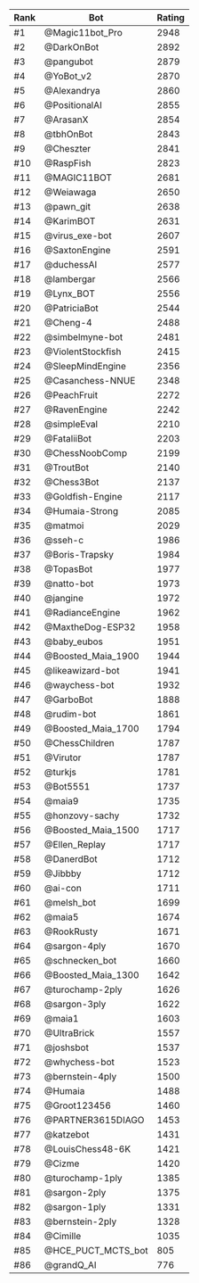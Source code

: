 Rank|Bot|Rating
---|---|---
#1|@Magic11bot_Pro|2948
#2|@DarkOnBot|2892
#3|@pangubot|2879
#4|@YoBot_v2|2870
#5|@Alexandrya|2860
#6|@PositionalAI|2855
#7|@ArasanX|2854
#8|@tbhOnBot|2843
#9|@Cheszter|2841
#10|@RaspFish|2823
#11|@MAGIC11BOT|2681
#12|@Weiawaga|2650
#13|@pawn_git|2638
#14|@KarimBOT|2631
#15|@virus_exe-bot|2607
#16|@SaxtonEngine|2591
#17|@duchessAI|2577
#18|@lambergar|2566
#19|@Lynx_BOT|2556
#20|@PatriciaBot|2544
#21|@Cheng-4|2488
#22|@simbelmyne-bot|2481
#23|@ViolentStockfish|2415
#24|@SleepMindEngine|2356
#25|@Casanchess-NNUE|2348
#26|@PeachFruit|2272
#27|@RavenEngine|2242
#28|@simpleEval|2210
#29|@FataliiBot|2203
#30|@ChessNoobComp|2199
#31|@TroutBot|2140
#32|@Chess3Bot|2137
#33|@Goldfish-Engine|2117
#34|@Humaia-Strong|2085
#35|@matmoi|2029
#36|@sseh-c|1986
#37|@Boris-Trapsky|1984
#38|@TopasBot|1977
#39|@natto-bot|1973
#40|@jangine|1972
#41|@RadianceEngine|1962
#42|@MaxtheDog-ESP32|1958
#43|@baby_eubos|1951
#44|@Boosted_Maia_1900|1944
#45|@likeawizard-bot|1941
#46|@waychess-bot|1932
#47|@GarboBot|1888
#48|@rudim-bot|1861
#49|@Boosted_Maia_1700|1794
#50|@ChessChildren|1787
#51|@Virutor|1787
#52|@turkjs|1781
#53|@Bot5551|1737
#54|@maia9|1735
#55|@honzovy-sachy|1732
#56|@Boosted_Maia_1500|1717
#57|@Ellen_Replay|1717
#58|@DanerdBot|1712
#59|@Jibbby|1712
#60|@ai-con|1711
#61|@melsh_bot|1699
#62|@maia5|1674
#63|@RookRusty|1671
#64|@sargon-4ply|1670
#65|@schnecken_bot|1660
#66|@Boosted_Maia_1300|1642
#67|@turochamp-2ply|1626
#68|@sargon-3ply|1622
#69|@maia1|1603
#70|@UltraBrick|1557
#71|@joshsbot|1537
#72|@whychess-bot|1523
#73|@bernstein-4ply|1500
#74|@Humaia|1488
#75|@Groot123456|1460
#76|@PARTNER3615DIAGO|1453
#77|@katzebot|1431
#78|@LouisChess48-6K|1421
#79|@Cizme|1420
#80|@turochamp-1ply|1385
#81|@sargon-2ply|1375
#82|@sargon-1ply|1331
#83|@bernstein-2ply|1328
#84|@Cimille|1035
#85|@HCE_PUCT_MCTS_bot|805
#86|@grandQ_AI|776
